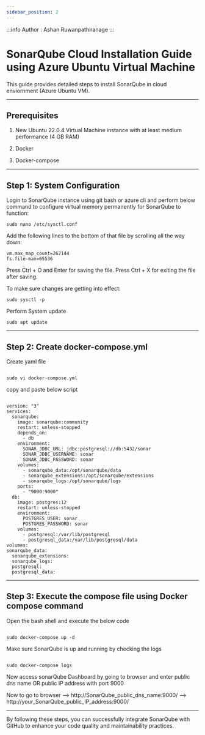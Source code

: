 ```yaml
---
sidebar_position: 2
---
```


:::info
Author : Ashan Ruwanpathiranage 
:::

# SonarQube Cloud Installation Guide using Azure Ubuntu Virtual Machine

This guide provides detailed steps to install SonarQube in cloud enviornment (Azure Ubuntu VM). 

---

## Prerequisites

1. New Ubuntu 22.0.4 Virtual Machine instance with at least medium performance (4 GB RAM)

2. Docker 

3. Docker-compose

---

## Step 1: System Configuration

Login to SonarQube instance using git bash or azure cli and perform below command to configure virtual memory permanently for SonarQube to function:

```
sudo nano /etc/sysctl.conf

```

Add the following lines to the bottom of that file by scrolling all the way down:

```
vm.max_map_count=262144
fs.file-max=65536

```
Press Ctrl + O and Enter for saving the file.
Press Ctrl + X for exiting the file after saving.

To make sure changes are getting into effect:

```
sudo sysctl -p

```

Perform System update

```
sudo apt update

```

---

## Step 2: Create docker-compose.yml

Create yaml file

```

sudo vi docker-compose.yml 

```

copy and paste below script

```

version: "3"
services:
  sonarqube:
    image: sonarqube:community
    restart: unless-stopped
    depends_on:
      - db
    environment:
      SONAR_JDBC_URL: jdbc:postgresql://db:5432/sonar
      SONAR_JDBC_USERNAME: sonar
      SONAR_JDBC_PASSWORD: sonar
    volumes:
      - sonarqube_data:/opt/sonarqube/data
      - sonarqube_extensions:/opt/sonarqube/extensions
      - sonarqube_logs:/opt/sonarqube/logs
    ports:
      - "9000:9000"
  db:
    image: postgres:12
    restart: unless-stopped
    environment:
      POSTGRES_USER: sonar
      POSTGRES_PASSWORD: sonar
    volumes:
      - postgresql:/var/lib/postgresql
      - postgresql_data:/var/lib/postgresql/data
volumes:
sonarqube_data:
  sonarqube_extensions:
  sonarqube_logs:
  postgresql:
  postgresql_data:

```

---

## Step 3: Execute the compose file using Docker compose command

Open the bash shell and execute the below code

```

sudo docker-compose up -d 

```

Make sure SonarQube is up and running by checking the logs

```

sudo docker-compose logs

```

Now access sonarQube Dashboard by going to browser and enter public dns name OR public IP address with port 9000

Now to go to browser --> http://SonarQube_public_dns_name:9000/
			               --> http://your_SonarQube_public_IP_address:9000/


---



By following these steps, you can successfully integrate SonarQube with GitHub to enhance your code quality and maintainability practices.

